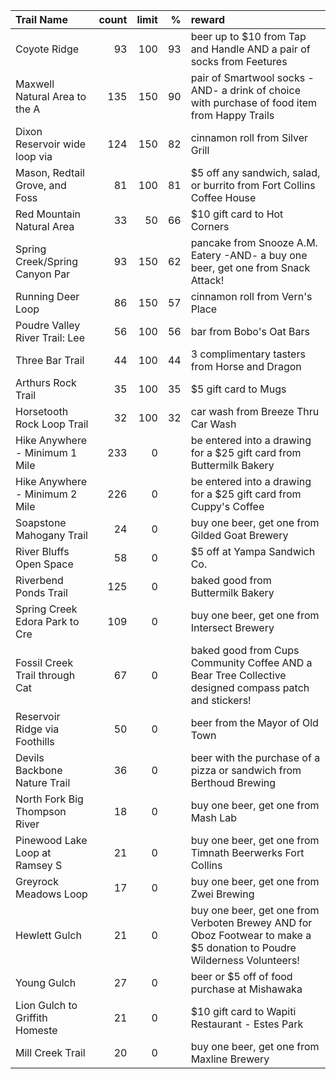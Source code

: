 | Trail Name                     |   count |   limit |   % | reward                                                                                                                  |
|:-------------------------------|--------:|--------:|----:|:------------------------------------------------------------------------------------------------------------------------|
| Coyote Ridge                   |      93 |     100 |  93 | beer up to $10 from Tap and Handle AND a pair of socks from Feetures                                                    |
| Maxwell Natural Area to the A  |     135 |     150 |  90 | pair of Smartwool socks -AND- a drink of choice with purchase of food item from Happy Trails                            |
| Dixon Reservoir wide loop via  |     124 |     150 |  82 | cinnamon roll from Silver Grill                                                                                         |
| Mason, Redtail Grove, and Foss |      81 |     100 |  81 | $5 off any sandwich, salad, or burrito from Fort Collins Coffee House                                                   |
| Red Mountain Natural Area      |      33 |      50 |  66 | $10 gift card to Hot Corners                                                                                            |
| Spring Creek/Spring Canyon Par |      93 |     150 |  62 | pancake from Snooze A.M. Eatery -AND- a buy one beer, get one from Snack Attack!                                        |
| Running Deer Loop              |      86 |     150 |  57 | cinnamon roll from Vern's Place                                                                                         |
| Poudre Valley River Trail: Lee |      56 |     100 |  56 | bar from Bobo's Oat Bars                                                                                                |
| Three Bar Trail                |      44 |     100 |  44 | 3 complimentary tasters from Horse and Dragon                                                                           |
| Arthurs Rock Trail             |      35 |     100 |  35 | $5 gift card to Mugs                                                                                                    |
| Horsetooth Rock Loop Trail     |      32 |     100 |  32 | car wash from Breeze Thru Car Wash                                                                                      |
| Hike Anywhere - Minimum 1 Mile |     233 |       0 |     | be entered into a drawing for a $25 gift card from Buttermilk Bakery                                                    |
| Hike Anywhere - Minimum 2 Mile |     226 |       0 |     | be entered into a drawing for a $25 gift card from Cuppy's Coffee                                                       |
| Soapstone Mahogany Trail       |      24 |       0 |     | buy one beer, get one from Gilded Goat Brewery                                                                          |
| River Bluffs Open Space        |      58 |       0 |     | $5 off at Yampa Sandwich Co.                                                                                            |
| Riverbend Ponds Trail          |     125 |       0 |     | baked good from Buttermilk Bakery                                                                                       |
| Spring Creek Edora Park to Cre |     109 |       0 |     | buy one beer, get one from Intersect Brewery                                                                            |
| Fossil Creek Trail through Cat |      67 |       0 |     | baked good from Cups Community Coffee AND a Bear Tree Collective designed compass patch and stickers!                   |
| Reservoir Ridge via Foothills  |      50 |       0 |     | beer from the Mayor of Old Town                                                                                         |
| Devils Backbone Nature Trail   |      36 |       0 |     | beer with the purchase of a pizza or sandwich from Berthoud Brewing                                                     |
| North Fork Big Thompson River  |      18 |       0 |     | buy one beer, get one from Mash Lab                                                                                     |
| Pinewood Lake Loop at Ramsey S |      21 |       0 |     | buy one beer, get one from Timnath Beerwerks Fort Collins                                                               |
| Greyrock Meadows Loop          |      17 |       0 |     | buy one beer, get one from Zwei Brewing                                                                                 |
| Hewlett Gulch                  |      21 |       0 |     | buy one beer, get one from Verboten Brewey AND for Oboz Footwear to make a $5 donation to Poudre Wilderness Volunteers! |
| Young Gulch                    |      27 |       0 |     | beer or $5 off of food purchase at Mishawaka                                                                            |
| Lion Gulch to Griffith Homeste |      21 |       0 |     | $10 gift card to Wapiti Restaurant - Estes Park                                                                         |
| Mill Creek Trail               |      20 |       0 |     | buy one beer, get one from Maxline Brewery                                                                              |